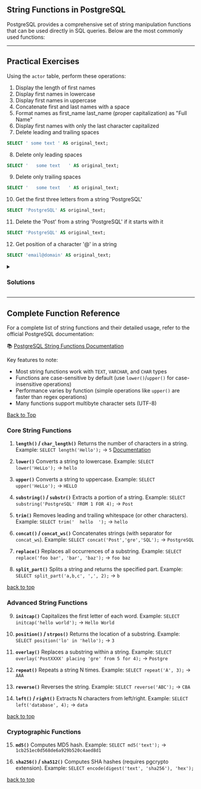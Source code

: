 <a name="title"></a>

## String Functions in PostgreSQL

PostgreSQL provides a comprehensive set of string manipulation functions that can be used directly in SQL queries. Below are the most commonly used functions:

---

## Practical Exercises

Using the `actor` table, perform these operations:

1. Display the length of first names
2. Display first names in lowercase
3. Display first names in uppercase
4. Concatenate first and last names with a space
5. Format names as first_name last_name (proper capitalization) as "Full Name"
6. Display first names with only the last character capitalized
7. Delete leading and trailing spaces

```sql
SELECT ' some text ' AS original_text;
```

8. Delete only leading spaces

```sql
SELECT '   some text   ' AS original_text;
```

9. Delete only trailing spaces

```sql
SELECT '   some text   ' AS original_text;
```

10. Get the first three letters from a string 'PostgreSQL'

```sql
SELECT 'PostgreSQL' AS original_text;
```

11. Delete the 'Post' from a string 'PostgreSQL' if it starts with it

```sql
SELECT 'PostgreSQL' AS original_text;
```

12. Get position of a character '@' in a string

```sql
SELECT 'email@domain' AS original_text;
```


<details>
<summary>

### Solutions

</summary>

### Solutions

1. **Name length:**

```sql
SELECT
  first_name,
  LENGTH(first_name) AS name_length
FROM actor;

-- or variation
SELECT
  first_name,
  CHAR_LENGTH(first_name) AS name_length
FROM actor;
```

2. **Lowercase names:**

```sql
SELECT
  first_name,
  LOWER(first_name) AS lowercase_name
FROM actor;
```

3. **Uppercase names:**

```sql
SELECT
  first_name,
  UPPER(first_name) AS uppercase_name
FROM actor;
```

4. **Full name concatenation:**

```sql
SELECT
  CONCAT(first_name, ' ', last_name) AS full_name
FROM actor;

-- or variation
SELECT
  first_name || ' ' || last_name AS full_name
FROM actor;

-- or variation
SELECT
  CONCAT_WS(' ', first_name, last_name) AS full_name
FROM actor;
```

5. **Properly formatted full names:**

```sql
SELECT
  INITCAP(CONCAT(first_name, ' ', last_name)) AS "Full Name"
FROM actor;
```

6. **Last character capitalized:**

```sql
SELECT
  first_name,
  LOWER(LEFT(first_name, LENGTH(first_name)-1)) || UPPER(RIGHT(first_name, 1)) AS modified_name
FROM actor;
```

7. **Delete leading and trailing spaces:**
```sql
SELECT TRIM('   some text   ') AS trimmed_text;
```
8. **Delete only leading spaces:**

```sql
SELECT LTRIM('   some text   ') AS trimmed_text;
```

9. **Delete only trailing spaces:**

```sql
SELECT RTRIM('   some text   ') AS trimmed_text;
```

10. **Get the first three letters from a string 'PostgreSQL':**

```sql
SELECT SUBSTRING('PostgreSQL' FROM 1 FOR 3) AS first_three_letters;

-- or variation
SELECT SUBSTRING('PostgreSQL', 1, 3) AS first_three_letters;

-- or variation
SELECT LEFT('PostgreSQL', 3) AS first_three_letters;

-- or variation
SELECT SUBSTR('PostgreSQL', 1, 3) AS first_three_letters;
```

11. **Delete the 'Post' from a string 'PostgreSQL' if it starts with it:**

```sql
SELECT LTRIM('PostgreSQL', 'Post') AS trimmed_text;
```

12. **Get position of a character '@' in a string:**

```sql
SELECT POSITION('@' IN 'email@domain') AS position_of_at;

-- or variation

SELECT STRPOS('email@domain', '@') AS position_of_at;

```

</details>

---

## Complete Function Reference

For a complete list of string functions and their detailed usage, refer to the official PostgreSQL documentation:

📚 [PostgreSQL String Functions Documentation](https://www.postgresql.org/docs/current/functions-string.html)

Key features to note:

- Most string functions work with `TEXT`, `VARCHAR`, and `CHAR` types
- Functions are case-sensitive by default (use `lower()`/`upper()` for case-insensitive operations)
- Performance varies by function (simple operations like `upper()` are faster than regex operations)
- Many functions support multibyte character sets (UTF-8)

[Back to Top](#title)

### Core String Functions

1. **`length()` / `char_length()`**
   Returns the number of characters in a string.
   Example: `SELECT length('Hello');` → `5`
   [Documentation](https://www.postgresql.org/docs/current/functions-string.html)

2. **`lower()`**
   Converts a string to lowercase.
   Example: `SELECT lower('HeLLo');` → `hello`

3. **`upper()`**
   Converts a string to uppercase.
   Example: `SELECT upper('HeLLo');` → `HELLO`

4. **`substring()` / `substr()`**
   Extracts a portion of a string.
   Example: `SELECT substring('PostgreSQL' FROM 1 FOR 4);` → `Post`

5. **`trim()`**
   Removes leading and trailing whitespace (or other characters).
   Example: `SELECT trim('  hello  ');` → `hello`

6. **`concat()` / `concat_ws()`**
   Concatenates strings (with separator for `concat_ws`).
   Example: `SELECT concat('Post','gre','SQL');` → `PostgreSQL`

7. **`replace()`**
   Replaces all occurrences of a substring.
   Example: `SELECT replace('foo bar', 'bar', 'baz');` → `foo baz`

8. **`split_part()`**
   Splits a string and returns the specified part.
   Example: `SELECT split_part('a,b,c', ',', 2);` → `b`

[back to top](#title)

### Advanced String Functions

9. **`initcap()`**
   Capitalizes the first letter of each word.
   Example: `SELECT initcap('hello world');` → `Hello World`

10. **`position()` / `strpos()`**
    Returns the location of a substring.
    Example: `SELECT position('lo' in 'hello');` → `3`

11. **`overlay()`**
    Replaces a substring within a string.
    Example: `SELECT overlay('PostXXXX' placing 'gre' from 5 for 4);` → `Postgre`

12. **`repeat()`**
    Repeats a string N times.
    Example: `SELECT repeat('A', 3);` → `AAA`

13. **`reverse()`**
    Reverses the string.
    Example: `SELECT reverse('ABC');` → `CBA`

14. **`left()` / `right()`**
    Extracts N characters from left/right.
    Example: `SELECT left('database', 4);` → `data`

[back to top](#title)

### Cryptographic Functions

15. **`md5()`**
    Computes MD5 hash.
    Example: `SELECT md5('text');` → `1cb251ec0d568de6a929b520c4aed8d1`

16. **`sha256()` / `sha512()`**
    Computes SHA hashes (requires pgcrypto extension).
    Example: `SELECT encode(digest('text', 'sha256'), 'hex');`

[back to top](#title)
